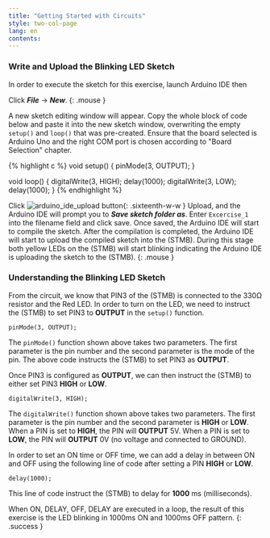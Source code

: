 ```yaml
---
title: "Getting Started with Circuits"
style: two-col-page
lang: en
contents:
---
```


### Write and Upload the Blinking LED Sketch

In order to execute the sketch for this exercise, launch Arduino IDE then 

Click ***File*** -> ***New***. 
{: .mouse }

A new sketch editing window will appear. Copy the whole block of code below and paste it into the new sketch window, overwriting the empty `setup()` and `loop()` that was pre-created. Ensure that the board selected is Arduino Uno and the right COM port is chosen according to "Board Selection" chapter.

{% highlight c  %}
void setup() {
    pinMode(3, OUTPUT);
}

void loop() {
    digitalWrite(3, HIGH);
    delay(1000);
    digitalWrite(3, LOW);
    delay(1000);
}
{% endhighlight %}

Click ![arduino_ide_upload button](img/arduino_ide_upload_icon.svg){: .sixteenth-w-w } Upload, and the Arduino IDE will prompt you to ***Save sketch folder as***. Enter `Excercise_1` into the filename field and click save. Once saved, the Arduino IDE will start to compile the sketch. After the compilation is completed, the Arduino IDE will start to upload the compiled sketch into the (STMB). During this stage both yellow LEDs on the (STMB) will start blinking indicating the Arduino IDE is uploading the sketch to the (STMB).
{: .mouse }

### Understanding the Blinking LED Sketch

From the circuit, we know that PIN3 of the (STMB) is connected to the 330Ω resistor and the Red LED. In order to turn on the LED, we need to instruct the (STMB) to set PIN3 to **OUTPUT** in the `setup()` function.

`pinMode(3, OUTPUT);`

The `pinMode()` function shown above takes two parameters. The first parameter is the pin number and the second parameter is the mode of the pin. The above code instructs the (STMB) to set PIN3 as **OUTPUT**.

Once PIN3 is configured as **OUTPUT**, we can then instruct the (STMB) to either set PIN3 **HIGH** or **LOW**. 

`digitalWrite(3, HIGH);`

The `digitalWrite()` function shown above takes two parameters. The first parameter is the pin number and the second parameter is **HIGH** or **LOW**. When a PIN is set to **HIGH**, the PIN will **OUTPUT** 5V. When a PIN is set to **LOW**, the PIN will **OUTPUT** 0V (no voltage and connected to GROUND).

In order to set an ON time or OFF time, we can add a delay in between ON and OFF using the following line of code after setting a PIN **HIGH** or **LOW**.

`delay(1000);`

This line of code instruct the (STMB) to delay for **1000** ms (milliseconds).

When ON, DELAY, OFF, DELAY are executed in a loop, the result of this exercise is the LED blinking in 1000ms ON and 1000ms OFF pattern. 
{: .success }
